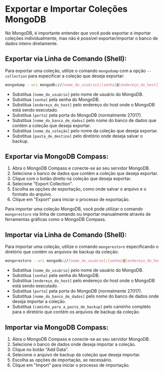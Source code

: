 # Exportar e Importar Coleções MongoDB
No MongoDB, é importante entender que você pode exportar e importar coleções individualmente, mas não é possível exportar/importar o banco de dados inteiro diretamente.

## Exportar via Linha de Comando (Shell):
Para exportar uma coleção, utilize o comando `mongodump` com a opção `--collection` para especificar a coleção que deseja exportar:

```bash
mongodump --uri mongodb://[nome_do_usuário]:[senha]@[endereço_do_host]:[porta]/[nome_do_banco_de_dados] --collection [nome_da_coleção] --out [pasta_de_destino]
```

- Substitua `[nome_do_usuário]` pelo nome de usuário do MongoDB.
- Substitua `[senha]` pela senha do MongoDB.
- Substitua `[endereço_do_host]` pelo endereço do host onde o MongoDB está sendo executado.
- Substitua `[porta]` pela porta do MongoDB (normalmente 27017).
- Substitua `[nome_do_banco_de_dados]` pelo nome do banco de dados que contém a coleção que deseja exportar.
- Substitua `[nome_da_coleção]` pelo nome da coleção que deseja exportar.
- Substitua `[pasta_de_destino]` pelo diretório onde deseja salvar o backup.

## Exportar via MongoDB Compass:
1. Abra o MongoDB Compass e conecte-se ao seu servidor MongoDB.
2. Selecione o banco de dados que contém a coleção que deseja exportar.
3. Clique com o botão direito na coleção que deseja exportar.
4. Selecione "Export Collection".
5. Escolha as opções de exportação, como onde salvar o arquivo e o formato do arquivo.
6. Clique em "Export" para iniciar o processo de exportação.

Para importar uma coleção MongoDB, você pode utilizar o comando `mongorestore` via linha de comando ou importar manualmente através de ferramentas gráficas como o MongoDB Compass.

## Importar via Linha de Comando (Shell):
Para importar uma coleção, utilize o comando `mongorestore` especificando o diretório que contém os arquivos de backup da coleção:

```bash
mongorestore --uri mongodb://[nome_do_usuário]:[senha]@[endereço_do_host]:[porta]/[nome_do_banco_de_dados] [caminho_para_a_pasta_de_backup]
```

- Substitua `[nome_do_usuário]` pelo nome de usuário do MongoDB.
- Substitua `[senha]` pela senha do MongoDB.
- Substitua `[endereço_do_host]` pelo endereço do host onde o MongoDB está sendo executado.
- Substitua `[porta]` pela porta do MongoDB (normalmente 27017).
- Substitua `[nome_do_banco_de_dados]` pelo nome do banco de dados onde deseja importar a coleção.
- Substitua `[caminho_para_a_pasta_de_backup]` pelo caminho completo para o diretório que contém os arquivos de backup da coleção.

## Importar via MongoDB Compass:
1. Abra o MongoDB Compass e conecte-se ao seu servidor MongoDB.
2. Selecione o banco de dados onde deseja importar a coleção.
3. Clique no botão "Add Data".
4. Selecione o arquivo de backup da coleção que deseja importar.
5. Escolha as opções de importação, se necessário.
6. Clique em "Import" para iniciar o processo de importação.

